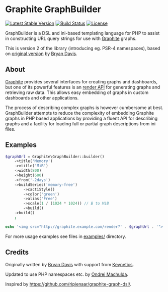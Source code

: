 Graphite GraphBuilder
=====================

[![Latest Stable Version](https://img.shields.io/packagist/v/ondram/graphite-graph-php.svg?style=flat-square)](https://packagist.org/packages/ondram/graphite-graph-php)
[![Build Status](https://img.shields.io/travis/OndraM/graphite-graph-php.svg?style=flat-square)](https://travis-ci.org/OndraM/graphite-graph-php)
[![License](https://img.shields.io/packagist/l/ondram/graphite-graph-php.svg?style=flat-square)](https://packagist.org/packages/ondram/graphite-graph-php)

GraphBuilder is a DSL and ini-based templating language for PHP to assist in constructing URL query strings for use with [Graphite](http://graphiteapp.org/) graphs.

This is version 2 of the library (introducing eg. PSR-4 namespaces), based on [original version](https://github.com/bd808/graphite-graph-php) by [Bryan Davis](http://bd808.github.com/).

About
-----

[Graphite](http://graphiteapp.org/) provides several interfaces for creating graphs and dashboards,
but one of its powerful features is an [render API](https://graphite.readthedocs.io/en/latest/render_api.html) for generating graphs
and retrieving raw data. This allows easy embedding of graphs in custom
dashboards and other applications.

The process of describing complex graphs is however cumbersome at best.
GraphBuilder attempts to reduce the complexity of embedding
Graphite graphs in PHP based applications by providing a fluent API for
describing graphs and a facility for loading full or partial graph
descriptions from ini files.


Examples
--------

```php
$graphUrl = Graphite\GraphBuilder::builder()
    ->title('Memory')
    ->vtitle('MiB')
    ->width(800)
    ->height(600)
    ->from('-2days')
    ->buildSeries('memory-free')
        ->cactiStyle()
        ->color('green')
        ->alias('Free')
        ->scale(1 / (1024 * 1024)) // B to MiB
        ->build()
    ->build()
    ;

echo '<img src="http://graphite.example.com/render?' . $graphUrl . '">';
```

For more usage examples see files in [examples/](https://github.com/OndraM/graphite-graph-php/tree/master/examples) directory.


Credits
-------
Originally written by [Bryan Davis](http://bd808.github.com/) with support from [Keynetics](http://keynetics.com/).

Updated to use PHP namespaces etc. by [Ondrej Machulda](https://github.com/OndraM).

Inspired by https://github.com/ripienaar/graphite-graph-dsl/.
